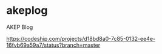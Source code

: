 # akeplog
AKEP Blog 

https://codeship.com/projects/d18bd8a0-7c85-0132-ee4e-16fvb69a59a7/status?branch=master

